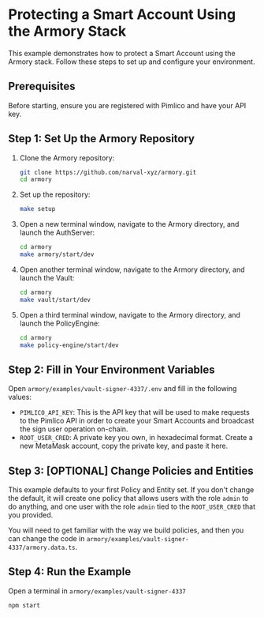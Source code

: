 # Protecting a Smart Account Using the Armory Stack

This example demonstrates how to protect a Smart Account using the Armory stack. Follow these steps to set up and configure your environment.

## Prerequisites

Before starting, ensure you are registered with Pimlico and have your API key.

## Step 1: Set Up the Armory Repository

1. Clone the Armory repository:

   ```sh
   git clone https://github.com/narval-xyz/armory.git
   cd armory
   ```

2. Set up the repository:

   ```sh
   make setup
   ```

3. Open a new terminal window, navigate to the Armory directory, and launch the AuthServer:

   ```sh
   cd armory
   make armory/start/dev
   ```

4. Open another terminal window, navigate to the Armory directory, and launch the Vault:

   ```sh
   cd armory
   make vault/start/dev
   ```

5. Open a third terminal window, navigate to the Armory directory, and launch the PolicyEngine:
   ```sh
   cd armory
   make policy-engine/start/dev
   ```

## Step 2: Fill in Your Environment Variables

Open `armory/examples/vault-signer-4337/.env` and fill in the following values:

- `PIMLICO_API_KEY`: This is the API key that will be used to make requests to the Pimlico API in order to create your Smart Accounts and broadcast the sign user operation on-chain.
- `ROOT_USER_CRED`: A private key you own, in hexadecimal format. Create a new MetaMask account, copy the private key, and paste it here.

## Step 3: [OPTIONAL] Change Policies and Entities

This example defaults to your first Policy and Entity set. If you don't change the default, it will create one policy that allows users with the role `admin` to do anything, and one user with the role `admin` tied to the `ROOT_USER_CRED` that you provided.

You will need to get familiar with the way we build policies, and then you can change the code in `armory/examples/vault-signer-4337/armory.data.ts`.

## Step 4: Run the Example

Open a terminal in `armory/examples/vault-signer-4337`

```sh
npm start
```
